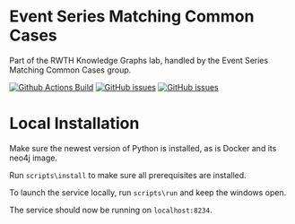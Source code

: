# Event Series Matching Common Cases
Part of the RWTH Knowledge Graphs lab, handled by the Event Series Matching Common Cases group.

[![Github Actions Build](https://github.com/svetl1/kgleventseriescc/workflows/Build/badge.svg?branch=main)](https://github.com/svetl1/kgleventseriescc/actions?query=workflow%3Abuild+branch%3Amain)
[![GitHub issues](https://img.shields.io/github/issues/svetl1/kgleventseriescc.svg)](https://github.com/svetl1/kgleventseriescc/issues)
[![GitHub issues](https://img.shields.io/github/issues-closed/svetl1/kgleventseriescc.svg)](https://github.com/svetl1/kgleventseriescc/issues/?q=is%3Aissue+is%3Aclosed)

# Local Installation
Make sure the newest version of Python is installed, as is Docker and its neo4j image.

Run `scripts\install` to make sure all prerequisites are installed.

To launch the service locally, run `scripts\run` and keep the windows open.

The service should now be running on `localhost:8234`.

